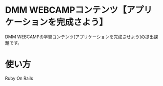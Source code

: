 # DMM WEBCAMPコンテンツ【アプリケーションを完成さよう】
DMM WEBCAMPの学習コンテンツ[アプリケーションを完成させよう]の提出課題です。

# 使い方
Ruby On Rails
